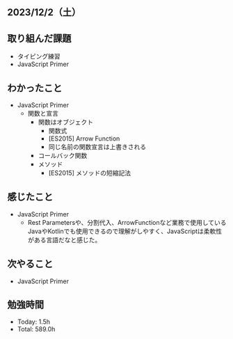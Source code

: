 ## 2023/12/2（土）

## 取り組んだ課題

- タイピング練習
- JavaScript Primer

## わかったこと

- JavaScript Primer
  - 関数と宣言
    - 関数はオブジェクト
      - 関数式
      - [ES2015] Arrow Function
      - 同じ名前の関数宣言は上書きされる
    - コールバック関数
    - メソッド
      - [ES2015] メソッドの短縮記法

## 感じたこと 
- JavaScript Primer
  - Rest Parametersや、分割代入、ArrowFunctionなど業務で使用しているJavaやKotlinでも使用できるので理解がしやすく、JavaScriptは柔軟性がある言語だなと感じた。

## 次やること
- JavaScript Primer

## 勉強時間

- Today: 1.5h
- Total: 589.0h
